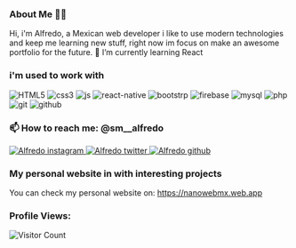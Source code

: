 ### About Me 👩‍💻

Hi, i'm Alfredo, a Mexican web developer i like to use modern technologies and keep me learning new stuff, right now im focus on make an awesome portfolio for the   future. 🌱 I’m currently learning React

### i'm used to work with

![HTML5](https://img.icons8.com/color/48/000000/html-5--v1.png)
![css3](https://img.icons8.com/color/48/000000/css3.png)
![js](https://img.icons8.com/color/48/000000/javascript--v1.png)
![react-native](https://img.icons8.com/color/48/000000/react-native.png)
![bootstrp](https://img.icons8.com/color/48/000000/bootstrap.png)
![firebase](https://img.icons8.com/color/48/000000/firebase.png)
![mysql](https://img.icons8.com/color/48/000000/mysql-logo.png)
![php](https://img.icons8.com/color/48/000000/php.png)
![git](https://img.icons8.com/color/48/000000/git.png)
![github](https://img.icons8.com/color/48/000000/github--v1.png)


### 📫 How to reach me: @sm__alfredo
  
  <div> 
    <a href="https://www.instagram.com/sm__alfredo/" target="_blank">
    <img src="https://img.icons8.com/fluency/48/000000/instagram-new.png"
         alt="Alfredo instagram"/>
    </a>
    <a href="https://twitter.com/sm__alfredo" target="_blank">
    <img src="https://img.icons8.com/color/48/000000/twitter--v1.png"
         alt="Alfredo twitter"/>
    </a>
    <a href="https://github.com/llFREEDll" target="_blank">
    <img src="https://img.icons8.com/color/48/000000/github--v1.png"
         alt="Alfredo github"/>
    </a>
  <div/>
  
  ### My personal website in with interesting projects
   You can check my personal website on:
    https://nanowebmx.web.app
  
  ### Profile Views:
  ![Visitor Count](https://profile-counter.glitch.me/llfreedll/count.svg)
